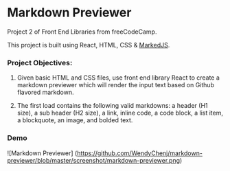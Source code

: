 # Markdown Previewer

Project 2 of Front End Libraries from freeCodeCamp.

This project is built using React, HTML, CSS & <a href="https://github.com/markedjs/marked?utm_source=cdnjs&utm_medium=cdnjs_link&utm_campaign=cdnjs_library">MarkedJS</a>.

### Project Objectives:

1. Given basic HTML and CSS files, use front end library React to create a markdown previewer which will render the input text based on Github flavored markdown.

2. The first load contains the following valid markdowns: a header (H1 size), a sub header (H2 size), a link, inline code, a code block, a list item, a blockquote, an image, and bolded text.

### Demo

![Markdown Previewer] (https://github.com/WendyChenj/markdown-previewer/blob/master/screenshot/markdown-previewer.png)

